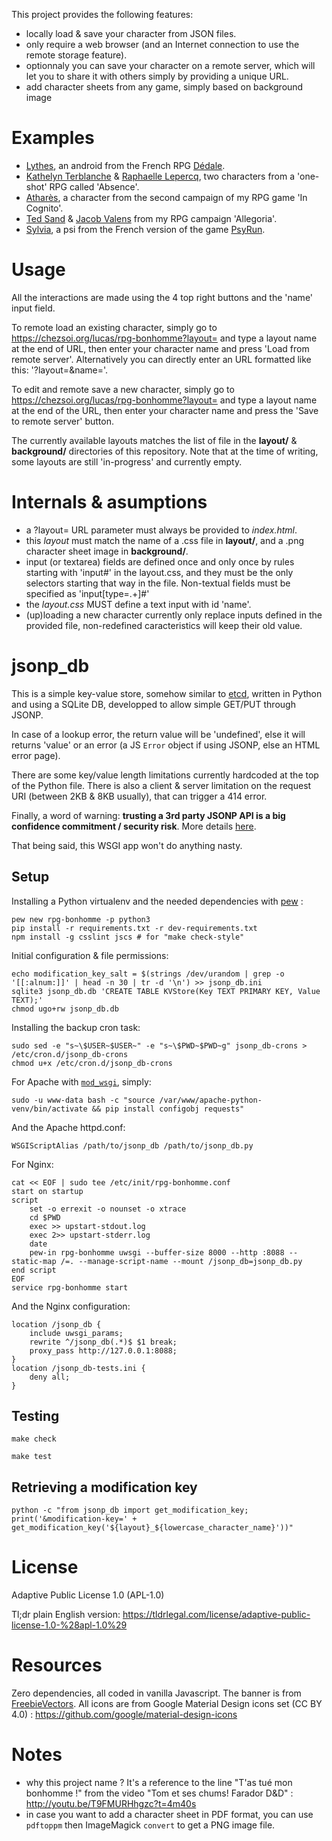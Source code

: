 This project provides the following features:
- locally load & save your character from JSON files.
- only require a web browser (and an Internet connection to use the remote storage feature).
- optionnaly you can save your character on a remote server,
which will let you to share it with others simply by providing a unique URL.
- add character sheets from any game, simply based on background image

# Examples

- [Lythes](https://chezsoi.org/lucas/rpg-bonhomme?layout=Dedale&name=lythes), an android from the French RPG [Dédale](http://lab00.free.fr/sommaire/home.htm).
- [Kathelyn Terblanche](https://chezsoi.org/lucas/rpg-bonhomme?layout=Absence&name=kathelyn_terblanche) & [Raphaelle Lepercq](https://chezsoi.org/lucas/rpg-bonhomme?layout=Absence&name=raphaelle_lepercq_se_fait_appeler_lila_), two characters from a 'one-shot' RPG called 'Absence'.
- [Atharès](https://chezsoi.org/lucas/rpg-bonhomme?layout=InCognito1&name=athares), a character from the second campaign of my RPG game 'In Cognito'.
- [Ted Sand](https://chezsoi.org/lucas/rpg-bonhomme?layout=Allegoria&name=ted_sand) & [Jacob Valens](https://chezsoi.org/lucas/rpg-bonhomme?layout=Allegoria&name=jacob_valens) from my RPG campaign 'Allegoria'.
- [Sylvia](https://chezsoi.org/lucas/rpg-bonhomme?layout=PsyRun&name=Sylvia), a psi from the French version of the game [PsyRun](http://nightskygames.com/welcome/game/PsiRun).

# Usage

All the interactions are made using the 4 top right buttons and the 'name' input field.

To remote load an existing character, simply go to https://chezsoi.org/lucas/rpg-bonhomme?layout= and type a layout name at the end of URL, then enter your character name and press 'Load from remote server'. Alternatively you can directly enter an URL formatted like this: '?layout=<layout-name>&name=<character-id>'.

To edit and remote save a new character, simply go to https://chezsoi.org/lucas/rpg-bonhomme?layout= and type a layout name at the end of the URL, then enter your character name and press the 'Save to remote server' button.

The currently available layouts matches the list of file in the **layout/** & **background/** directories of this repository. Note that at the time of writing, some layouts are still 'in-progress' and currently empty.

# Internals & asumptions

- a ?layout= URL parameter must always be provided to _index.html_.
- this _layout_ must match the name of a .css file in **layout/**, and a .png character sheet image in **background/**.
- input (or textarea) fields are defined once and only once by rules starting with 'input#<name>' in the layout.css,
and they must be the only selectors starting that way in the file.
Non-textual fields must be specified as 'input[type=.+]#<name>'
- the _layout.css_ MUST define a text input with id 'name'.
- (up)loading a new character currently only replace inputs defined in the provided file,
non-redefined caracteristics will keep their old value.

# jsonp_db

This is a simple key-value store, somehow similar to [etcd](https://coreos.com/using-coreos/etcd/), written in Python and using a SQLite DB, developped to allow simple GET/PUT through JSONP.

In case of a lookup error, the return value will be 'undefined', else it will returns 'value' or an error (a JS `Error` object if using JSONP, else an HTML error page).

There are some key/value length limitations currently hardcoded at the top of the Python file.
There is also a client & server limitation on the request URI (between 2KB & 8KB usually), that can trigger a 414 error.

Finally, a word of warning: **trusting a 3rd party JSONP API is a big confidence commitment / security risk**.
More details [here](http://security.stackexchange.com/a/23439).

That being said, this WSGI app won't do anything nasty.

## Setup

Installing a Python virtualenv and the needed dependencies with [pew](https://github.com/berdario/pew) :

    pew new rpg-bonhomme -p python3
    pip install -r requirements.txt -r dev-requirements.txt
    npm install -g csslint jscs # for "make check-style"

Initial configuration & file permissions:

    echo modification_key_salt = $(strings /dev/urandom | grep -o '[[:alnum:]]' | head -n 30 | tr -d '\n') >> jsonp_db.ini
    sqlite3 jsonp_db.db 'CREATE TABLE KVStore(Key TEXT PRIMARY KEY, Value TEXT);'
    chmod ugo+rw jsonp_db.db

Installing the backup cron task:

    sudo sed -e "s~\$USER~$USER~" -e "s~\$PWD~$PWD~g" jsonp_db-crons > /etc/cron.d/jsonp_db-crons
    chmod u+x /etc/cron.d/jsonp_db-crons

For Apache with [`mod_wsgi`](https://modwsgi.readthedocs.org), simply:

    sudo -u www-data bash -c "source /var/www/apache-python-venv/bin/activate && pip install configobj requests"

And the Apache httpd.conf:

    WSGIScriptAlias /path/to/jsonp_db /path/to/jsonp_db.py

For Nginx:

    cat << EOF | sudo tee /etc/init/rpg-bonhomme.conf
    start on startup
    script
        set -o errexit -o nounset -o xtrace
        cd $PWD
        exec >> upstart-stdout.log
        exec 2>> upstart-stderr.log
        date
        pew-in rpg-bonhomme uwsgi --buffer-size 8000 --http :8088 --static-map /=. --manage-script-name --mount /jsonp_db=jsonp_db.py
    end script
    EOF
    service rpg-bonhomme start

And the Nginx configuration:

    location /jsonp_db {
        include uwsgi_params;
        rewrite ^/jsonp_db(.*)$ $1 break;
        proxy_pass http://127.0.0.1:8088;
    }
    location /jsonp_db-tests.ini {
        deny all;
    }


## Testing

    make check

    make test

## Retrieving a modification key

    python -c "from jsonp_db import get_modification_key; print('&modification-key=' + get_modification_key('${layout}_${lowercase_character_name}'))"

# License
Adaptive Public License 1.0 (APL-1.0)

Tl;dr plain English version: https://tldrlegal.com/license/adaptive-public-license-1.0-%28apl-1.0%29

# Resources

Zero dependencies, all coded in vanilla Javascript.
The banner is from [FreebieVectors](http://www.freebievectors.com/fr/apercu-vecteur/150/rubans-banniere-vecteur-libre-symbole/).
All icons are from Google Material Design icons set (CC BY 4.0) : https://github.com/google/material-design-icons

# Notes

- why this project name ? It's a reference to the line "T'as tué mon bonhomme !" from the video "Tom et ses chums! Farador D&D" : http://youtu.be/T9FMURHhgzc?t=4m40s
- in case you want to add a character sheet in PDF format, you can use `pdftoppm` then ImageMagick `convert` to get a PNG image file.

